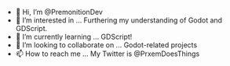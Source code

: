 - 👋 Hi, I’m @PremonitionDev
- 👀 I’m interested in ... Furthering my understanding of Godot and GDScript.
- 🌱 I’m currently learning ... GDScript!
- 💞️ I’m looking to collaborate on ... Godot-related projects
- 📫 How to reach me ... My Twitter is @PrxemDoesThings

<!---
PremonitionDev/PremonitionDev is a ✨ special ✨ repository because its `README.md` (this file) appears on your GitHub profile.
You can click the Preview link to take a look at your changes.
--->
